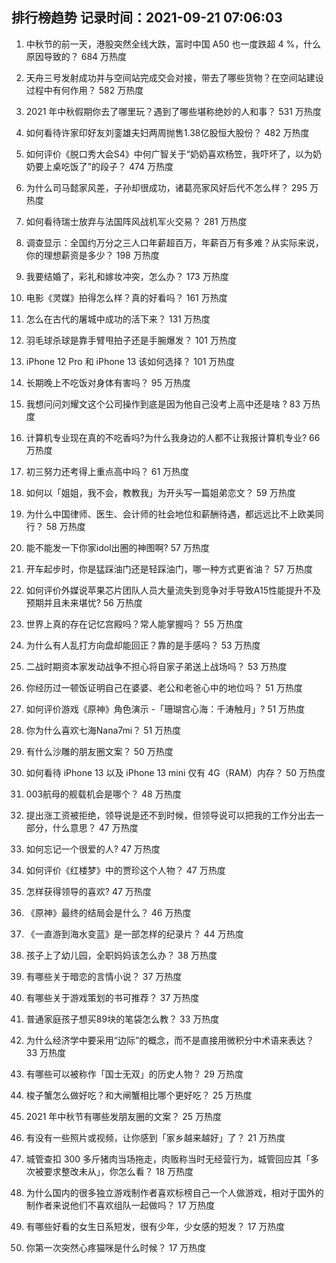 
## 排行榜趋势 记录时间：2021-09-21 07:06:03
  
  1. 中秋节的前一天，港股突然全线大跌，富时中国 A50 也一度跌超 4 %，什么原因导致的？ 684 万热度
    
  2. 天舟三号发射成功并与空间站完成交会对接，带去了哪些货物？在空间站建设过程中有何作用？ 582 万热度
    
  3. 2021 年中秋假期你去了哪里玩？遇到了哪些堪称绝妙的人和事？ 531 万热度
    
  4. 如何看待许家印好友刘銮雄夫妇两周抛售1.38亿股恒大股份？ 482 万热度
    
  5. 如何评价《脱口秀大会S4》中何广智关于“奶奶喜欢杨笠，我吓坏了，以为奶奶要上桌吃饭了”的段子？ 474 万热度
    
  6. 为什么司马懿家风差，子孙却很成功，诸葛亮家风好后代不怎么样？ 295 万热度
    
  7. 如何看待瑞士放弃与法国阵风战机军火交易？ 281 万热度
    
  8. 调查显示：全国约万分之三人口年薪超百万，年薪百万有多难？从实际来说，你的理想薪资是多少？ 198 万热度
    
  9. 我要结婚了，彩礼和嫁妆冲突，怎么办？ 173 万热度
    
  10. 电影《灵媒》拍得怎么样？真的好看吗？ 161 万热度
    
  11. 怎么在古代的屠城中成功的活下来？ 131 万热度
    
  12. 羽毛球杀球是靠手臂甩拍子还是手腕爆发？ 101 万热度
    
  13. iPhone 12 Pro 和 iPhone 13 该如何选择？ 101 万热度
    
  14. 长期晚上不吃饭对身体有害吗？ 95 万热度
    
  15. 我想问问刘耀文这个公司操作到底是因为他自己没考上高中还是啥 ? 83 万热度
    
  16. 计算机专业现在真的不吃香吗?为什么我身边的人都不让我报计算机专业? 66 万热度
    
  17. 初三努力还考得上重点高中吗？ 61 万热度
    
  18. 如何以「姐姐，我不会，教教我」为开头写一篇姐弟恋文？ 59 万热度
    
  19. 为什么中国律师、医生、会计师的社会地位和薪酬待遇，都远远比不上欧美同行？ 58 万热度
    
  20. 能不能发一下你家idol出圈的神图啊? 57 万热度
    
  21. 开车起步时，你是猛踩油门还是轻踩油门，哪一种方式更省油？ 57 万热度
    
  22. 如何评价外媒说苹果芯片团队人员大量流失到竞争对手导致A15性能提升不及预期并且未来堪忧? 56 万热度
    
  23. 世界上真的存在记忆宫殿吗？常人能掌握吗？ 55 万热度
    
  24. 为什么有人乱打方向盘却能回正？靠的是手感吗？ 53 万热度
    
  25. 二战时期资本家发动战争不担心将自家子弟送上战场吗？ 53 万热度
    
  26. 你经历过一顿饭证明自己在婆婆、老公和老爸心中的地位吗？ 51 万热度
    
  27. 如何评价游戏《原神》角色演示 -「珊瑚宫心海：千涛触月」? 51 万热度
    
  28. 你为什么喜欢七海Nana7mi？ 51 万热度
    
  29. 有什么沙雕的朋友圈文案？ 50 万热度
    
  30. 如何看待 iPhone 13 以及 iPhone 13 mini  仅有 4G（RAM）内存？ 50 万热度
    
  31. 003航母的舰载机会是哪个？ 48 万热度
    
  32. 提出涨工资被拒绝，领导说是还不到时候，但领导说可以把我的工作分出去一部分，什么意思？ 47 万热度
    
  33. 如何忘记一个很爱的人? 47 万热度
    
  34. 如何评价《红楼梦》中的贾珍这个人物？ 47 万热度
    
  35. 怎样获得领导的喜欢? 47 万热度
    
  36. 《原神》最终的结局会是什么？ 46 万热度
    
  37. 《一直游到海水变蓝》是一部怎样的纪录片？ 44 万热度
    
  38. 孩子上了幼儿园，全职妈妈该怎么办？ 38 万热度
    
  39. 有哪些关于暗恋的言情小说？ 37 万热度
    
  40. 有哪些关于游戏策划的书可推荐？ 37 万热度
    
  41. 普通家庭孩子想买89块的笔袋怎么教？ 33 万热度
    
  42. 为什么经济学中要采用“边际”的概念，而不是直接用微积分中术语来表达？ 33 万热度
    
  43. 有哪些可以被称作「国士无双」的历史人物？ 29 万热度
    
  44. 梭子蟹怎么做好吃？和大闸蟹相比哪个更好吃？ 25 万热度
    
  45. 2021 年中秋节有哪些发朋友圈的文案？ 25 万热度
    
  46. 有没有一些照片或视频，让你感到「家乡越来越好」了？ 21 万热度
    
  47. 城管查扣 300 多斤猪肉当场拖走，肉贩称当时无经营行为，城管回应其「多次被要求整改未从」，你怎么看？ 18 万热度
    
  48. 为什么国内的很多独立游戏制作者喜欢标榜自己一个人做游戏，相对于国外的制作者来说他们不喜欢组队一起做吗？ 17 万热度
    
  49. 有哪些好看的女生日系短发，很有少年，少女感的短发？ 17 万热度
    
  50. 你第一次突然心疼猫咪是什么时候？ 17 万热度
    